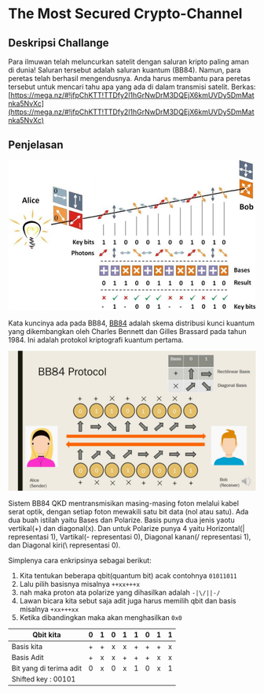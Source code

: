 # The Most Secured Crypto-Channel
## Deskripsi Challange
Para ilmuwan telah meluncurkan satelit dengan saluran kripto paling aman di dunia! Saluran tersebut adalah saluran kuantum (BB84). Namun, para peretas telah berhasil mengendusnya. Anda harus membantu para peretas tersebut untuk mencari tahu apa yang ada di dalam transmisi satelit. Berkas: 
[https://mega.nz/#!jfpChKTT!TTDfy2l1hGrNwDrM3DQEjX6kmUVDy5DmMatnka5NvXc](https://mega.nz/#!jfpChKTT!TTDfy2l1hGrNwDrM3DQEjX6kmUVDy5DmMatnka5NvXc)

## Penjelasan

![BB84](image-1.png)

Kata kuncinya ada pada BB84, [BB84](https://en.wikipedia.org/wiki/BB84) adalah skema distribusi kunci kuantum yang dikembangkan oleh Charles Bennett dan Gilles Brassard pada tahun 1984. Ini adalah protokol kriptografi kuantum pertama.

![BB84](image.png)

Sistem BB84 QKD mentransmisikan masing-masing foton melalui kabel serat optik, dengan setiap foton mewakili satu bit data (nol atau satu). Ada dua buah istilah yaitu Bases dan Polarize. Basis punya dua jenis yaotu vertikal(+) dan diagonal(x). Dan untuk Polarize punya 4 yaitu Horizontal(| representasi 1), Vartikal(- representasi 0), Diagonal kanan(/ representasi 1), dan Diagonal kiri(\ representasi 0).

Simplenya cara enkripsinya sebagai berikut:
1. Kita tentukan beberapa qbit(quantum bit) acak contohnya `01011011`
2. Lalu pilih basisnya misalnya `++xx+++x`
3. nah maka proton ata polarize yang dihasilkan adalah `-|\/||-/`
4. Lawan bicara kita sebut saja adit juga harus memilih qbit dan basis misalnya `+xx+++xx`
5. Ketika dibandingkan maka akan menghasilkan `0x0`

|Qbit kita | 0 | 1 | 0 | 1 | 1 | 0 | 1 | 1 |
|----------|:-:|:-:|:-:|:-:|:-:|:-:|:-:|:-:|
|Basis kita| + | + | x | x | + | + | + | x |
|Basis Adit| + | x | x | + | + | + | x | x |
|Bit yang di terima adit | 0 | x | 0 | x | 1 | 0 | x | 1 |
| Shifted key : 00101 |